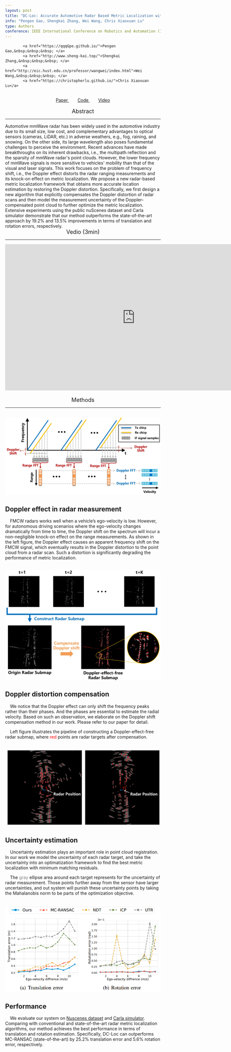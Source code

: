 ```yaml
---
layout: post
title: "DC-Loc: Accurate Automotive Radar Based Metric Localization with Explicit Doppler Compensation"
info: "Pengen Gao, Shengkai Zhang, Wei Wang, Chris Xiaoxuan Lu"
type: Authors
conference: IEEE International Conference on Robotics and Automation (ICRA'22)
---
```

<div id="authors">

            <a href="https://qqqGpe.github.io/">Pengen Gao,&nbsp;&nbsp;&nbsp; </a>
            <a href="http://www.sheng-kai.top/">Shengkai Zhang,&nbsp;&nbsp;&nbsp; </a>
            <a href="http://eic.hust.edu.cn/professor/wangwei/index.html">Wei Wang,&nbsp;&nbsp;&nbsp; </a>
            <a href="https://christopherlu.github.io/">Chris Xiaoxuan Lu</a>

</div>

<script src="https://code.iconify.design/2/2.1.2/iconify.min.js"></script>
<br>
<div id="links" align="center"> 
    <a href="https://arxiv.org/pdf/2112.14887.pdf"><span class="iconify" data-icon="majesticons:file-line"></span>Paper </a> &nbsp;&nbsp;&nbsp;&nbsp;&nbsp;&nbsp;
    <a href="https://github.com/qqqGpe/DCRML"><span class="iconify" data-icon="majesticons:git-branch-line"></span>Code </a> &nbsp;&nbsp;&nbsp;&nbsp;&nbsp;&nbsp;
    <a href="https://www.youtube.com/watch?v=DUsr0B203ZQ&t=78s"><span class="iconify" data-icon="majesticons:video-line"></span>Video </a>
</div>


<br>
<div align='center'><font size='4.5'>Abstract</font></div>
<hr>
<!-- <center> #Abstract </center> -->
Automotive mmWave radar has been widely used in the automotive industry due to its small size, low cost, and complementary advantages to optical sensors (cameras, LiDAR, etc.) in adverse weathers, e.g., fog, raining, and snowing. On the other side, its large wavelength also poses fundamental challenges to perceive the environment. Recent advances have made breakthroughs on its inherent drawbacks, i.e., the multipath reflection and the sparsity of mmWave radar's point clouds. However, the lower frequency of mmWave signals is more sensitive to vehicles' mobility than that of the visual and laser signals. This work focuses on the problem of frequency shift, i.e., the Doppler effect distorts the radar ranging measurements and its knock-on effect on metric localization. We propose a new radar-based metric localization framework that obtains more accurate location estimation by restoring the Doppler distortion. Specifically, we first design a new algorithm that explicitly compensates the Doppler distortion of radar scans and then model the measurement uncertainty of the Doppler-compensated point cloud to further optimize the metric localization. Extensive experiments using the public nuScenes dataset and Carla simulator demonstrate that our method outperforms the state-of-the-art approach by 19.2% and 13.5% improvements in terms of translation and rotation errors, respectively.

<br>
<div align='center'><font size='4.5'>Vedio (3min)</font></div>
<hr>
<div align='center'><iframe width="840" height="473" src="https://www.youtube.com/embed/DUsr0B203ZQ" title="YouTube video player" frameborder="0" allow="accelerometer; autoplay; clipboard-write; encrypted-media; gyroscope; picture-in-picture" allowfullscreen></iframe></div>

<br>
<div align='center'><font size='4.5'>Methods</font></div>
<hr>
<br>
<div class="wrap">
    <img src="../figure/0001.jpg" alt="image">
    <div class="txt">
        <h2>Doppler effect in radar measurement</h2>
        <p>&nbsp;&nbsp;&nbsp;&nbsp;FMCW radars works well when a vehicle’s ego-velocity is low. However, for autonomous driving scenarios where the ego-velocity changes dramatically from time to time, the Doppler shift on the spectrum will incur a non-negligible knock-on effect on the range measurements. As shown in the left figure, the Doppler effect causes an apparent frequency shift on the FMCW signal, which eventually results in the Doppler distortion to the point cloud from a radar scan. Such a distortion is significantly degrading the performance of metric localization.</p>
    </div>
</div>

<br>
<div class="wrap">
    <img src="../figure/0002.jpg" alt="image">
    <div class="txt">
        <h2>Doppler distortion compensation</h2>
        <p>&nbsp;&nbsp;&nbsp;&nbsp;We notice that the Doppler effect can only shift the frequency peaks rather than their phases. And the phases are essential to estimate the radial velocity. Based on such an observation, we elaborate on the Doppler shift compensation method in our work. Please refer to our paper for detail.</p>
        <p>&nbsp;&nbsp;&nbsp;&nbsp;Left figure illustrates the pipeline of constructing a Doppler-effect-free radar submap, where <font color="red">red</font> points are radar targets after compensation.</p>
    </div>
</div>

<br>
<div class="wrap">
    <img src="../figure/uncertainty.jpg" alt="image">
    <div class="txt">
        <h2>Uncertainty estimation</h2>
        <p>&nbsp;&nbsp;&nbsp;&nbsp;Uncertainty estimation plays an important role in point cloud registration. In our work we model the uncertainty of each radar target, and take the uncertainty into an optimatization framework to find the best metric localization with minimum matching residuals.</p>
        <p>&nbsp;&nbsp;&nbsp;&nbsp;The <font color="gray">gray</font> ellipse area around each target represents for the uncertainty of radar measurement. Those points further away from the sensor have larger uncertainties, and out system will punish these uncertainty points by taking the Mahalanobis norm to be parts of the optimization objective.</p>
    </div>
</div>

<br>
<div class="wrap">
    <img src="../figure/results.png" alt="image">
    <div class="txt">
        <h2>Performance</h2>
        <p>&nbsp;&nbsp;&nbsp;&nbsp;We evaluate our system on <a href="https://www.nuscenes.org/">Nuscenes dataset</a> and <a href="https://carla.org/">Carla simulator</a>. Comparing with conventional and state-of-the-art radar metric localization algorithms, our method achieves the best performance in terms of translation and rotation estimation. Specifically, DC-Loc can outperforms MC-RANSAC (state-of-the-art) by 25.2% translation error and 5.6% rotation error, respectively.</p>
    </div>
</div>

